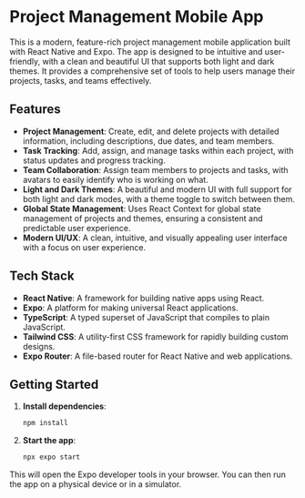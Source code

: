 # Project Management Mobile App

This is a modern, feature-rich project management mobile application built with React Native and Expo. The app is designed to be intuitive and user-friendly, with a clean and beautiful UI that supports both light and dark themes. It provides a comprehensive set of tools to help users manage their projects, tasks, and teams effectively.

## Features

- **Project Management**: Create, edit, and delete projects with detailed information, including descriptions, due dates, and team members.
- **Task Tracking**: Add, assign, and manage tasks within each project, with status updates and progress tracking.
- **Team Collaboration**: Assign team members to projects and tasks, with avatars to easily identify who is working on what.
- **Light and Dark Themes**: A beautiful and modern UI with full support for both light and dark modes, with a theme toggle to switch between them.
- **Global State Management**: Uses React Context for global state management of projects and themes, ensuring a consistent and predictable user experience.
- **Modern UI/UX**: A clean, intuitive, and visually appealing user interface with a focus on user experience.

## Tech Stack

- **React Native**: A framework for building native apps using React.
- **Expo**: A platform for making universal React applications.
- **TypeScript**: A typed superset of JavaScript that compiles to plain JavaScript.
- **Tailwind CSS**: A utility-first CSS framework for rapidly building custom designs.
- **Expo Router**: A file-based router for React Native and web applications.

## Getting Started

1. **Install dependencies**:

   ```bash
   npm install
   ```

2. **Start the app**:

   ```bash
   npx expo start
   ```

This will open the Expo developer tools in your browser. You can then run the app on a physical device or in a simulator.
